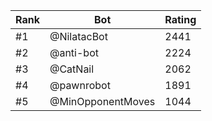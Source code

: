 Rank|Bot|Rating
---|---|---
#1|@NilatacBot|2441
#2|@anti-bot|2224
#3|@CatNail|2062
#4|@pawnrobot|1891
#5|@MinOpponentMoves|1044
